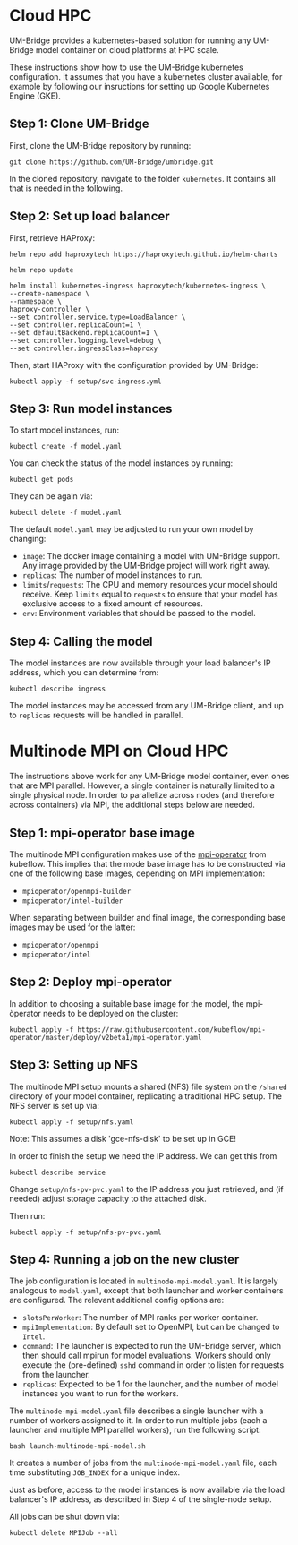 # Cloud HPC

UM-Bridge provides a kubernetes-based solution for running any UM-Bridge model container on cloud platforms at HPC scale.

These instructions show how to use the UM-Bridge kubernetes configuration. It assumes that you have a kubernetes cluster available, for example by following our insructions for setting up Google Kubernetes Engine (GKE).

## Step 1: Clone UM-Bridge

First, clone the UM-Bridge repository by running:

```
git clone https://github.com/UM-Bridge/umbridge.git
```

In the cloned repository, navigate to the folder `kubernetes`. It contains all that is needed in the following.

## Step 2: Set up load balancer

First, retrieve HAProxy:

```
helm repo add haproxytech https://haproxytech.github.io/helm-charts
```

```
helm repo update
```

```
helm install kubernetes-ingress haproxytech/kubernetes-ingress \
--create-namespace \
--namespace \
haproxy-controller \
--set controller.service.type=LoadBalancer \
--set controller.replicaCount=1 \
--set defaultBackend.replicaCount=1 \
--set controller.logging.level=debug \
--set controller.ingressClass=haproxy
```

Then, start HAProxy with the configuration provided by UM-Bridge:

```
kubectl apply -f setup/svc-ingress.yml
```

## Step 3: Run model instances

To start model instances, run:

```
kubectl create -f model.yaml
```

You can check the status of the model instances by running:

```
kubectl get pods
```


They can be again via:

```
kubectl delete -f model.yaml
```

The default `model.yaml` may be adjusted to run your own model by changing:
- `image`: The docker image containing a model with UM-Bridge support. Any image provided by the UM-Bridge project will work right away.
- `replicas`: The number of model instances to run.
- `limits`/`requests`: The CPU and memory resources your model should receive. Keep `limits` equal to `requests` to ensure that your model has exclusive access to a fixed amount of resources.
- `env`: Environment variables that should be passed to the model.

## Step 4: Calling the model

The model instances are now available through your load balancer's IP address, which you can determine from:

```
kubectl describe ingress
```

The model instances may be accessed from any UM-Bridge client, and up to `replicas` requests will be handled in parallel.

# Multinode MPI on Cloud HPC

The instructions above work for any UM-Bridge model container, even ones that are MPI parallel. However, a single container is naturally limited to a single physical node. In order to parallelize across nodes (and therefore across containers) via MPI, the additional steps below are needed.

## Step 1: mpi-operator base image

The multinode MPI configuration makes use of the [mpi-operator](https://github.com/kubeflow/mpi-operator) from kubeflow. This implies that the mode base image has to be constructed via one of the following base images, depending on MPI implementation:

- `mpioperator/openmpi-builder`
- `mpioperator/intel-builder`

When separating between builder and final image, the corresponding base images may be used for the latter:

- `mpioperator/openmpi`
- `mpioperator/intel`


## Step 2: Deploy mpi-operator

In addition to choosing a suitable base image for the model, the mpi-òperator needs to be deployed on the cluster:

```
kubectl apply -f https://raw.githubusercontent.com/kubeflow/mpi-operator/master/deploy/v2beta1/mpi-operator.yaml
```

## Step 3: Setting up NFS

The multinode MPI setup mounts a shared (NFS) file system on the `/shared` directory of your model container, replicating a traditional HPC setup. The NFS server is set up via:

```
kubectl apply -f setup/nfs.yaml
```

Note: This assumes a disk 'gce-nfs-disk' to be set up in GCE!

In order to finish the setup we need the IP address. We can get this from

```
kubectl describe service
```

Change `setup/nfs-pv-pvc.yaml` to the IP address you just retrieved, and (if needed) adjust storage capacity to the attached disk.

Then run:

```
kubectl apply -f setup/nfs-pv-pvc.yaml
```

## Step 4: Running a job on the new cluster

The job configuration is located in `multinode-mpi-model.yaml`. It is largely analogous to `model.yaml`, except that both launcher and worker containers are configured. The relevant additional config options are:

- `slotsPerWorker`: The number of MPI ranks per worker container.
- `mpiImplementation`: By default set to OpenMPI, but can be changed to `Intel`.
- `command`: The launcher is expected to run the UM-Bridge server, which then should call mpirun for model evaluations. Workers should only execute the (pre-defined) `sshd` command in order to listen for requests from the launcher.
- `replicas`: Expected to be 1 for the launcher, and the number of model instances you want to run for the workers.

The `multinode-mpi-model.yaml` file describes a single launcher with a number of workers assigned to it. In order to run multiple jobs (each a launcher and multiple MPI parallel workers), run the following script:

```
bash launch-multinode-mpi-model.sh
```

It creates a number of jobs from the `multinode-mpi-model.yaml` file, each time substituting `JOB_INDEX` for a unique index.

Just as before, access to the model instances is now available via the load balancer's IP address, as described in Step 4 of the single-node setup.

All jobs can be shut down via:

```
kubectl delete MPIJob --all
```
